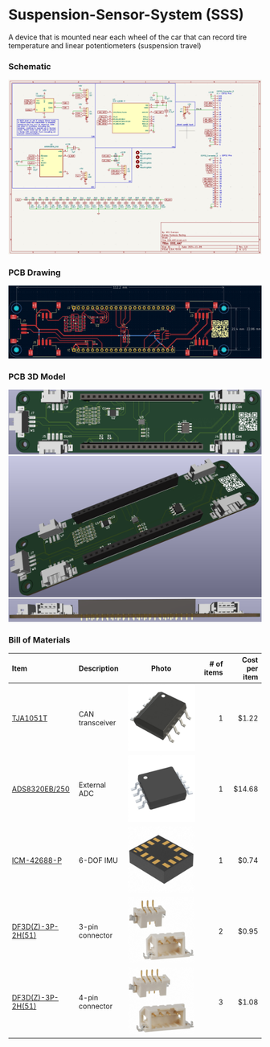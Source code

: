 # Suspension-Sensor-System (SSS)
A device that is mounted near each wheel of the car that can record tire temperature and linear potentiometers (suspension travel)

### Schematic
![ESP32 Hat Schematic](Images/SSS_HAT_Schematic.png)
### PCB Drawing
![EPS32 Hat PCB Drawing](Images/SSS_HAT_PCB_Drawing.png)
### PCB 3D Model
![ESP32 HAT PCB 3D Model](Images/SSS_HAT_PCB.png)
![ESP32 HAT PCB 3D Model](Images/SSS_HAT_PCB_1.png)
![ESP32 HAT PCB 3D Model](Images/SSS_HAT_PCB_2.png)
### Bill of Materials
|Item|Description|Photo|# of items|Cost per item|
|:--|:--|:-:|--:|--:|
|[TJA1051T](https://www.digikey.com/en/products/detail/nxp-usa-inc/TJA1051T-3-1J/5035822?utm_adgroup=General&utm_source=google&utm_medium=cpc&utm_campaign=PMax%20Shopping_Product_Zombie%20SKUs&utm_term=&utm_content=General&utm_id=go_cmp-17815035045_adg-_ad-__dev-c_ext-_prd-_sig-Cj0KCQiAoae5BhCNARIsADVLzZfN85grpeifPYBOIfQZmqBnjhDgX5-_qDHaBMGXU3fkYhMCIpdmNZ4aAuLQEALw_wcB&gad_source=1&gclid=Cj0KCQiAoae5BhCNARIsADVLzZfN85grpeifPYBOIfQZmqBnjhDgX5-_qDHaBMGXU3fkYhMCIpdmNZ4aAuLQEALw_wcB)|CAN transceiver|![TJA1051T](Images/TJA1051T.jpg)|1|$1.22|
|[ADS8320EB/250](https://www.digikey.com/en/products/detail/texas-instruments/ADS8320EB-250/275813)|External ADC|![ADS8320EB/250](Images/ADS8320EB250.jpg)|1|$14.68|
|[ICM-42688-P](https://www.digikey.com/en/products/detail/tdk-invensense/ICM-42688-P/10824934)|6-DOF IMU|![ICM-42688-P](Images/ICM-42688-P.jpg)|1|$0.74|
|[DF3D(Z)-3P-2H(51)](https://www.digikey.com/en/products/detail/hirose-electric-co-ltd/DF3EA-3P-2H(51)/6148621?utm_adgroup=General&utm_source=google&utm_medium=cpc&utm_campaign=PMax%20Shopping_Product_Zombie%20SKUs&utm_term=&utm_content=General&utm_id=go_cmp-17815035045_adg-_ad-__dev-c_ext-_prd-6148621_sig-Cj0KCQjw1Yy5BhD-ARIsAI0RbXbq7SBVNmAXCWU9K1fzl8auF7Nl_61zIEXugZVVEsHFKjp7xJIr2FsaAh0eEALw_wcB&gad_source=1&gclid=Cj0KCQjw1Yy5BhD-ARIsAI0RbXbq7SBVNmAXCWU9K1fzl8auF7Nl_61zIEXugZVVEsHFKjp7xJIr2FsaAh0eEALw_wcB)|3-pin connector| ![DF3D(Z)-3P-2H(51)](Images\DF3D(Z)-3P-2H(50).jpg)|2|$0.95|
|[DF3D(Z)-3P-2H(51)](https://www.digikey.com/en/products/detail/hirose-electric-co-ltd/DF3EA-4P-2H-51/6148543?s=N4IgTCBcDaICIDEDMBRAggWgCwAUNgAkAKAVgEYBKEAXQF8g)|4-pin connector|![DF3D(Z)-4P-2H(51)](Images\DF3D(Z)-4P-2H(50).jpg)|3|$1.08|